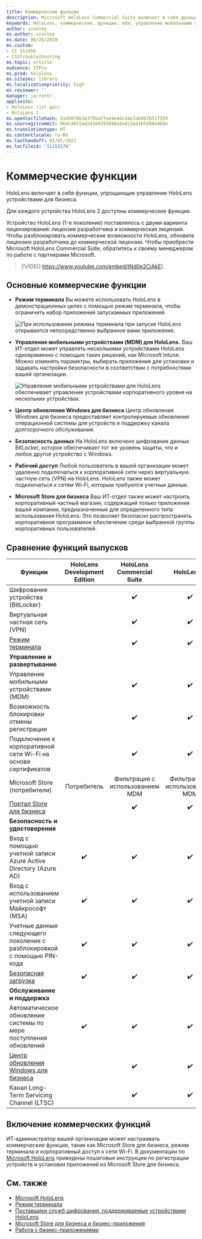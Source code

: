 ```yaml
---
title: Коммерческие функции
description: Microsoft HoloLens Commercial Suite включает в себя функции, упрощающие управление HoloLens устройствами для бизнеса. Устройства HoloLens 2 оснащены коммерческими функциями по умолчанию.
keywords: HoloLens, коммерческие, функции, mdm, управление мобильными устройствами, режим терминала
author: scooley
ms.author: scooley
ms.date: 08/26/2019
ms.custom:
- CI 111456
- CSSTroubleshooting
ms.topic: article
audience: ITPro
ms.prod: hololens
ms.sitesec: library
ms.localizationpriority: high
ms.reviewer: ''
manager: jarrettr
appliesto:
- HoloLens (1st gen)
- HoloLens 2
ms.openlocfilehash: 51d50f863e379baffee4e44c44e3ab467b517359
ms.sourcegitcommit: 96dcd015ad24169295690a8ed13ea1bf480e4b9e
ms.translationtype: HT
ms.contentlocale: ru-RU
ms.lasthandoff: 01/01/2021
ms.locfileid: "11253176"
---
```

# Коммерческие функции

HoloLens включает в себя функции, упрощающие управление HoloLens устройствами для бизнеса.

Для каждого устройства HoloLens 2 доступны коммерческие функции.

Устройство HoloLens (1-е поколение) поставлялось с двумя варианта лицензирования: лицензия разработчика и коммерческая лицензия. Чтобы разблокировать коммерческие возможности HoloLens, обновите лицензию разработчика до коммерческой лицензии. Чтобы приобрести Microsoft HoloLens Commercial Suite, обратитесь к своему менеджером по работе с партнерами Microsoft.

>[!VIDEO https://www.youtube.com/embed/tNd0e2CiAkE]

## Основные коммерческие функции

- **Режим терминала** Вы можете использовать HoloLens в демонстрационных целях с помощью режим терминала, чтобы ограничить набор приложений запускаемых приложений.

  ![При использовании режима терминала при запуске HoloLens открывается непосредственно выбранное вами приложение.](images/201608-kioskmode-400px.png)

- **Управление мобильными устройствами (MDM) для HoloLens.** Ваш ИТ-отдел может управлять несколькими устройствами HoloLens одновременно с помощью таких решений, как Microsoft Intune. Можно изменять параметры, выбирать приложения для установки и задавать настройки безопасности в соответствии с потребностями вашей организации.

  ![Управление мобильными устройствами для HoloLens обеспечивает управление устройствами корпоративного уровня на нескольких устройствах.](images/201608-enterprisemanagement-400px.png)

- **Центр обновления Windows для бизнеса** Центр обновления Windows для бизнеса предоставляет контролируемые обновления операционной системы для устройств и поддержку канала долгосрочного обслуживания.
- **Безопасность данных** На HoloLens включено шифрование данных BitLocker, которое обеспечивает тот же уровень защиты, что и любое другое устройство с Windows.
- **Рабочий доступ** Любой пользователь в вашей организации может удаленно подключаться к корпоративной сети через виртуальную частную сеть (VPN) на HoloLens. HoloLens также может подключаться к сетям Wi-Fi, которым требуются учетные данные.
- **Microsoft Store для бизнеса** Ваш ИТ-отдел также может настроить корпоративный частный магазин, содержащий только приложения вашей компании, предназначенные для определенного типа использования HoloLens. Это позволяет безопасно распространять корпоративное программное обеспечение среди выбранной группы корпоративных пользователей.

## Сравнение функций выпусков

|Функции |HoloLens Development Edition |HoloLens Commercial Suite |HoloLens 2 |
|---|:---:|:---:|:---:|
|Шифрование устройства (BitLocker) | |✔️ |✔️ |
|Виртуальная частная сеть (VPN) | |✔️ |✔️ |
|[Режим терминала](hololens-kiosk.md) | |✔️ |✔️ |
|**Управление и развертывание** | | | |
|Управление мобильными устройствами (MDM) | |✔️ |✔️ |
|Возможность блокировки отмены регистрации | |✔️ |✔️ |
|Подключение к корпоративной сети Wi-Fi на основе сертификатов | |✔️ |✔️ |
|Microsoft Store (потребители) |Потребитель |Фильтрация с использованием MDM |Фильтрация с использованием MDM |
|[Портал Store для бизнеса](https://docs.microsoft.com/microsoft-store/working-with-line-of-business-apps) | |✔️ |✔️ |
|**Безопасность и удостоверения** | | | |
|Вход с помощью учетной записи Azure Active Directory (Azure AD) |✔️ |✔️ |✔️ |
|Вход с использованием учетной записи Майкрософт (MSA) |✔️ |✔️ |✔️ |
|Учетные данные следующего поколения с разблокировкой с помощью PIN-кода |✔️ |✔️ |✔️ |
|[Безопасная загрузка](https://docs.microsoft.com/windows-hardware/design/device-experiences/oem-secure-boot) |✔️ |✔️ |✔️ |
|**Обслуживание и поддержка** | | | |
|Автоматическое обновление системы по мере поступления обновлений |✔️ |✔️ |✔️ |
|[Центр обновления Windows для бизнеса](https://docs.microsoft.com/windows/deployment/update/waas-manage-updates-wufb) | |✔️ |✔️ |
|Канал Long-Term Servicing Channel (LTSC) | |✔️ |✔️ |

## Включение коммерческих функций

ИТ-администратор вашей организации может настраивать коммерческие функции, такие как Microsoft Store для бизнеса, режим терминала и корпоративный доступ к сети Wi-Fi. В документации по [Microsoft HoloLens](index.yml) приведены пошаговые инструкции по регистрации устройств и установки приложений из Microsoft Store для бизнеса.

## См. также

- [Microsoft HoloLens](index.yml)
- [Режим терминала](hololens-kiosk.md)
- [Поставщики служб шифрования, поддерживаемые устройствами HoloLens](/windows/client-management/mdm/configuration-service-provider-reference#csps-supported-in-hololens-devices)
- [Microsoft Store для бизнеса и бизнес-приложения](https://blogs.technet.microsoft.com/sbucci/2016/04/13/windows-store-for-business-and-line-of-business-applications/)
- [Работа с бизнес-приложениями](/microsoft-store/working-with-line-of-business-apps)
